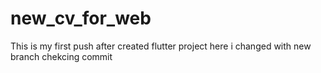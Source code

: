 # new_cv_for_web
This is my first push after created flutter project
here i changed with new branch
chekcing commit